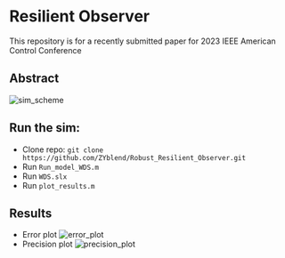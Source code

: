 # Resilient Observer
This repository is for a recently submitted paper for 2023 IEEE American Control Conference


## Abstract
![sim_scheme](https://user-images.githubusercontent.com/36635562/192878956-4bf9bc68-2f78-459b-98ae-5ab84e4227e2.png)

## Run the sim:
- Clone repo: `git clone https://github.com/ZYblend/Robust_Resilient_Observer.git`
- Run `Run_model_WDS.m`
- Run `WDS.slx`
- Run `plot_results.m`

## Results
- Error plot
![error_plot](https://user-images.githubusercontent.com/36635562/193427290-b7b5f9a2-0aff-4c44-ad73-337826ca4e77.png)
- Precision plot
![precision_plot](https://user-images.githubusercontent.com/36635562/193427301-5d683f98-6d1a-41a4-83aa-fe6e51843457.png)

